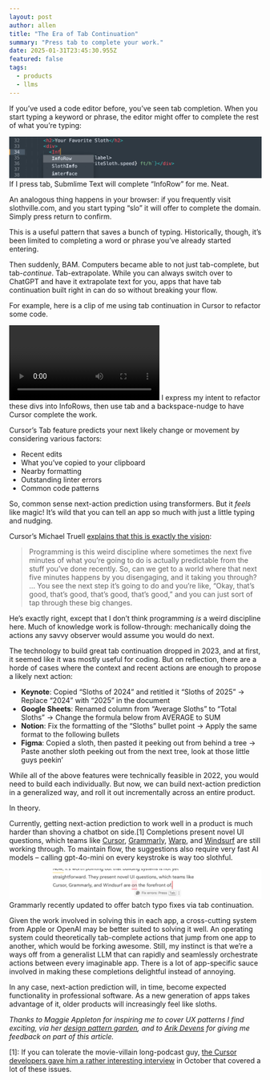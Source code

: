 ```yaml
---
layout: post
author: allen
title: "The Era of Tab Continuation"
summary: "Press tab to complete your work."
date: 2025-01-31T23:45:30.955Z
featured: false
tags:
  - products
  - llms
---
```


If you’ve used a code editor before, you’ve seen tab completion. When you start typing a keyword or phrase, the editor might offer to complete the rest of what you’re typing:

<div class="center">
<img src="/images/2025/sublime-complete.jpg" alt="Sublime Text offers to complete InfoRow" />
If I press tab, Submlime Text will complete “InfoRow” for me. Neat.
</div>

An analogous thing happens in your browser: if you frequently visit slothville.com, and you start typing “slo” it will offer to complete the domain. Simply press return to confirm.

This is a useful pattern that saves a bunch of typing. Historically, though, it’s been limited to completing a word or phrase you’ve already started entering.

Then suddenly, BAM. Computers became able to not just tab-complete, but tab-*continue*. Tab-extrapolate. While you can always switch over to ChatGPT and have it extrapolate text for you, apps that have tab continuation built right in can do so without breaking your flow.

For example, here is a clip of me using tab continuation in Cursor to refactor some code.

<div class="center">
<video src="/images/2025/cursor-tab-6.mp4" controls loop style="max-width: 100%;"></video>
I express my intent to refactor these divs into InfoRows, then use tab and a backspace-nudge to have Cursor complete the work.
</div>

Cursor’s Tab feature predicts your next likely change or movement by considering various factors:

- Recent edits
- What you’ve copied to your clipboard
- Nearby formatting
- Outstanding linter errors
- Common code patterns

So, common sense next-action prediction using transformers. But it _feels_ like magic! It’s wild that you can tell an app so much with just a little typing and nudging.

Cursor’s Michael Truell [explains that this is exactly the vision](https://lexfridman.com/cursor-team-transcript/):

> Programming is this weird discipline where sometimes the next five minutes of what you’re going to do is actually predictable from the stuff you’ve done recently. So, can we get to a world where that next five minutes happens by you disengaging, and it taking you through? … You see the next step it’s going to do and you’re like, “Okay, that’s good, that’s good, that’s good, that’s good,” and you can just sort of tap through these big changes.

He’s exactly right, except that I don’t think programming _is_ a weird discipline here. Much of knowledge work is follow-through: mechanically doing the actions any savvy observer would assume you would do next.

The technology to build great tab continuation dropped in 2023, and at first, it seemed like it was mostly useful for coding. But on reflection, there are a horde of cases where the context and recent actions are enough to propose a likely next action:

- **Keynote**: Copied “Sloths of 2024” and retitled it “Sloths of 2025” → Replace “2024” with “2025” in the document
- **Google Sheets**: Renamed column from “Average Sloths” to “Total Sloths” → Change the formula below from AVERAGE to SUM
- **Notion**: Fix the formatting of the “Sloths” bullet point → Apply the same format to the following bullets
- **Figma**: Copied a sloth, then pasted it peeking out from behind a tree → Paste another sloth peeking out from the next tree, look at those little guys peekin’

While all of the above features were technically feasible in 2022, you would need to build each individually. But now, we can build next-action prediction in a generalized way, and roll it out incrementally across an entire product.

In theory.

Currently, getting next-action prediction to work well in a product is much harder than shoving a chatbot on side.[1] Completions present novel UI questions, which teams like [Cursor](https://www.cursor.com/), [Grammarly](https://www.grammarly.com/), [Warp](https://www.warp.dev/), and [Windsurf](https://codeium.com/windsurf) are still working through. To maintain flow, the suggestions also require very fast AI models – calling gpt-4o-mini on every keystroke is way too slothful.

<div class="center">
<img src="/images/2025/grammarly-tab.jpg" alt="Grammarly recently updated to offer batch typo fixes via tab continuation." />
Grammarly recently updated to offer batch typo fixes via tab continuation.
</div>

Given the work involved in solving this in each app, a cross-cutting system from Apple or OpenAI may be better suited to solving it well. An operating system could theoretically tab-complete actions that jump from one app to another, which would be forking awesome. Still, my instinct is that we’re a ways off from a generalist LLM that can rapidly and seamlessly orchestrate actions between every imaginable app. There is a lot of app-specific sauce involved in making these completions delightful instead of annoying.

In any case, next-action prediction will, in time, become expected functionality in professional software. As a new generation of apps takes advantage of it, older products will increasingly feel like sloths.

_Thanks to Maggie Appleton for inspiring me to cover UX patterns I find exciting, via her [design pattern garden](https://maggieappleton.com/patterns), and to [Arik Devens](https://danieltiger.com/) for giving me feedback on part of this article._

[1]: If you can tolerate the movie-villain long-podcast guy, [the Cursor developers gave him a rather interesting interview](https://www.youtube.com/watch?v=oFfVt3S51T4) in October that covered a lot of these issues.
